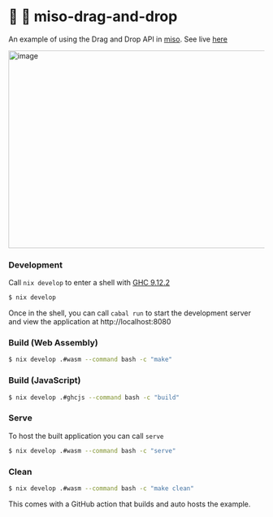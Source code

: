 :ramen: 📁 miso-drag-and-drop
====================

An example of using the Drag and Drop API in [miso](https://github.com/dmjio/miso). See live [here](https://drag-and-drop.haskell-miso.org)

<img width="927" height="389" alt="image" src="https://github.com/user-attachments/assets/a20e4ea8-d4d9-4cb4-993b-993e2e48fc92" />


### Development

Call `nix develop` to enter a shell with [GHC 9.12.2](https://haskell.org/ghc)

```bash
$ nix develop
```

Once in the shell, you can call `cabal run` to start the development server and view the application at http://localhost:8080

### Build (Web Assembly)

```bash
$ nix develop .#wasm --command bash -c "make"
```

### Build (JavaScript)

```bash
$ nix develop .#ghcjs --command bash -c "build"
```

### Serve

To host the built application you can call `serve`

```bash
$ nix develop .#wasm --command bash -c "serve"
```

### Clean

```bash
$ nix develop .#wasm --command bash -c "make clean"
```

This comes with a GitHub action that builds and auto hosts the example.
